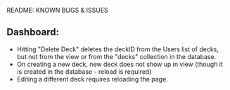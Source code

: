 README: KNOWN BUGS & ISSUES

## Dashboard:
 * Hitting "Delete Deck" deletes the deckID from the Users list of decks, but not from the view or from the "decks" collection in the database. 
 * On creating a new deck, new deck does not show up in view (though it is created in the database - reload is required)
 * Editing a different deck requires reloading the page. 